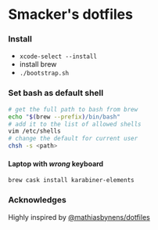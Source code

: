# Smacker's dotfiles

### Install

- `xcode-select --install`
- install brew
- `./bootstrap.sh`

### Set bash as default shell

```bash
# get the full path to bash from brew
echo "$(brew --prefix)/bin/bash"
# add it to the list of allowed shells
vim /etc/shells
# change the default for current user
chsh -s <path>
```

#### Laptop with _wrong_ keyboard

```
brew cask install karabiner-elements
```

### Acknowledges

Highly inspired by [@mathiasbynens/dotfiles](https://github.com/mathiasbynens/dotfiles)
